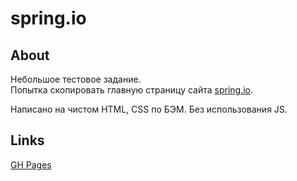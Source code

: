 # spring.io

## About

Небольшое тестовое задание.  
Попытка скопировать главную страницу сайта [spring.io](https://spring.io/).  

Написано на чистом HTML, CSS по БЭМ. Без использования JS.

## Links

[GH Pages](https://melentq.github.io/spring)
